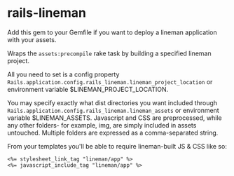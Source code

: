 # rails-lineman

Add this gem to your Gemfile if you want to deploy a lineman application with your
assets.

Wraps the `assets:precompile` rake task by building a specified lineman project.

All you need to set is a config property `Rails.application.config.rails_lineman.lineman_project_location` or environment variable $LINEMAN_PROJECT_LOCATION.

You may specify exactly what dist directories you want included through `Rails.application.config.rails_lineman.lineman_assets` or environment variable $LINEMAN_ASSETS.  Javascript and CSS are preprocessed, while any other folders- for example, img, are simply included in assets untouched.  Multiple folders are expressed as a comma-separated string.

From your templates you'll be able to require lineman-built JS & CSS like so:

``` erb
<%= stylesheet_link_tag "lineman/app" %>
<%= javascript_include_tag "lineman/app" %>
```

